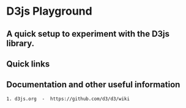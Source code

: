 # D3js Playground

## A quick setup to experiment with the D3js library.

## Quick links

## Documentation and other useful information 

	1. d3js.org  -  https://github.com/d3/d3/wiki